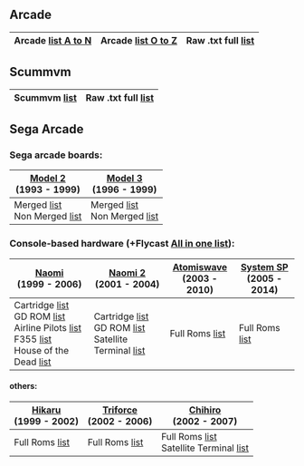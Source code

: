 ## Arcade 

| Arcade [list A to N](https://github.com/matakko/rom-name/blob/main/systems/arcade-a-to-n.md) | Arcade [list O to Z](https://github.com/matakko/rom-name/blob/main/systems/arcade-o-to-z.md) | Raw .txt full [list](https://github.com/matakko/rom-name/blob/main/txt/arcade-name.txt) |
| -- | -- | -- | 

## Scummvm
| Scummvm  [list](https://github.com/matakko/rom-name/blob/main/systems/scummvm.md) | Raw .txt full [list](https://github.com/matakko/rom-name/blob/main/txt/scummvm-name.txt) | 
| -- | -- |  


## Sega Arcade 
### Sega arcade boards:
  
| [Model 2](https://github.com/matakko/rom-name/blob/main/systems/model2.md) <br /> (1993 - 1999)    | [Model 3](https://github.com/matakko/rom-name/blob/main/systems/model3.md) <br /> (1996 - 1999)    |
| -------------------------------------------------------------------------------------------------- | -------------------------------------------------------------------------------------------------- | 
| Merged [list](https://github.com/matakko/rom-name/blob/main/systems/model2.md#merged-list) <br /> Non Merged [list](https://github.com/matakko/rom-name/blob/main/systems/model2.md#non-merged-list) | Merged [list](https://github.com/matakko/rom-name/blob/main/systems/model3.md#merged-list) <br />Non Merged [list](https://github.com/matakko/rom-name/blob/main/systems/model3.md#non-merged-list) |
### Console-based hardware (+Flycast [All in one list](https://github.com/matakko/rom-name/blob/main/systems/flycastarcade-allinone.md)):

|  [Naomi](https://github.com/matakko/rom-name/blob/main/systems/naomi.md) <br /> (1999 - 2006)    |  [Naomi 2](https://github.com/matakko/rom-name/blob/main/systems/naomi2.md) <br /> (2001 - 2004)    |  [Atomiswave](https://github.com/matakko/rom-name/blob/main/systems/atomiswave.md) <br /> (2003 - 2010)    | [System SP](https://github.com/matakko/rom-name/blob/main/systems/systemsp.md) <br /> (2005 - 2014)    | 
| ------------------------ | ------------------------ | ------------------------ | ------------------------ | 
| Cartridge [list](https://github.com/matakko/rom-name/blob/main/systems/naomi.md#roms-list) <br /> GD ROM [list](https://github.com/matakko/rom-name/blob/main/systems/naomi.md#roms-list-1) <br /> Airline Pilots [list](https://github.com/matakko/rom-name/blob/main/systems/naomi.md#airline-pilots) <br /> F355 [list](https://github.com/matakko/rom-name/blob/main/systems/naomi.md#f355) <br /> House of the Dead [list](https://github.com/matakko/rom-name/blob/main/systems/naomi.md#house-of-the-dead)     | Cartridge [list](https://github.com/matakko/rom-name/blob/main/systems/naomi2.md#naomi-2-cartridge)<br /> GD ROM [list](https://github.com/matakko/rom-name/blob/main/systems/naomi2.md#naomi-2-gd-rom)  <br />Satellite Terminal [list](https://github.com/matakko/rom-name/blob/main/systems/naomi2.md#naomi-2-satellite-terminal)  | Full Roms [list](https://github.com/matakko/rom-name/blob/main/systems/atomiswave.md#roms-list) | Full Roms [list](https://github.com/matakko/rom-name/blob/main/systems/systemsp.md#roms-list)  |

#### others:

| [Hikaru](https://github.com/matakko/rom-name/blob/main/systems/hikaru.md)<br />(1999 - 2002) | [Triforce](https://github.com/matakko/rom-name/blob/main/systems/triforce.md)<br />(2002 - 2006)  | [Chihiro](https://github.com/matakko/rom-name/blob/main/systems/chihiro.md)<br />(2002 - 2007) |  
| ------------------------ | ------------------------------- | ------------------------ | 
| Full Roms [list](https://github.com/matakko/rom-name/blob/main/systems/hikaru.md#roms-list) | Full Roms [list](https://github.com/matakko/rom-name/blob/main/systems/triforce.md#triforce) | Full Roms [list](https://github.com/matakko/rom-name/blob/main/systems/chihiro.md#chihiro) <br /> Satellite Terminal [list](https://github.com/matakko/rom-name/blob/main/systems/chihiro.md#chihiro-satellite-terminal) |


